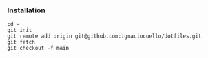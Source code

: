 ### Installation

```
cd ~
git init
git remote add origin git@github.com:ignaciocuello/dotfiles.git
git fetch
git checkout -f main
```
